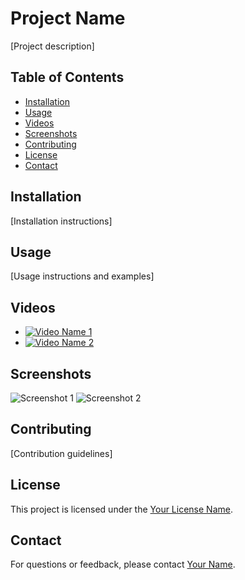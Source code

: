 # Project Name

[Project description]

## Table of Contents
- [Installation](#installation)
- [Usage](#usage)
- [Videos](#videos)
- [Screenshots](#screenshots)
- [Contributing](#contributing)
- [License](#license)
- [Contact](#contact)

## Installation

[Installation instructions]

## Usage

[Usage instructions and examples]

## Videos

- [![Video Name 1](https://www.youtube.com/watch?v=VIDEO_ID_1)](https://www.youtube.com/watch?v=VIDEO_ID_1)
- [![Video Name 2](https://www.youtube.com/watch?v=VIDEO_ID_2)](https://www.youtube.com/watch?v=VIDEO_ID_2)

## Screenshots

![Screenshot 1](screenshots/screenshot1.png)
![Screenshot 2](screenshots/screenshot2.png)

## Contributing

[Contribution guidelines]

## License

This project is licensed under the [Your License Name](LICENSE).

## Contact

For questions or feedback, please contact [Your Name](mailto:your.email@example.com).
